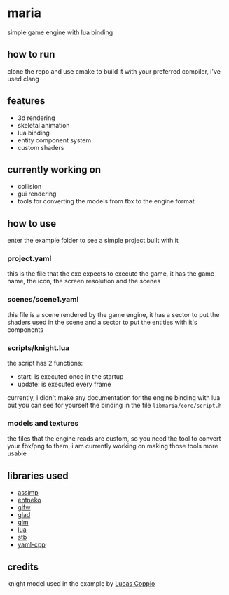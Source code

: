 # maria

simple game engine with lua binding

## how to run

clone the repo and use cmake to build it with your preferred compiler, i've used clang

## features

- 3d rendering
- skeletal animation
- lua binding
- entity component system
- custom shaders

## currently working on

- collision
- gui rendering
- tools for converting the models from fbx to the engine format

## how to use

enter the example folder to see a simple project built with it

### project.yaml

this is the file that the exe expects to execute the game, it has the game name, the icon, the screen resolution and the scenes

### scenes/scene1.yaml

this file is a scene rendered by the game engine, it has a sector to put the shaders used in the scene and a sector to put the entities with it's components

### scripts/knight.lua

the script has 2 functions:
- start: is executed once in the startup
- update: is executed every frame

currently, i didn't make any documentation for the engine binding with lua
but you can see for yourself the binding in the file `libmaria/core/script.h`

### models and textures

the files that the engine reads are custom, so you need the tool to convert your fbx/png to them, i am currently working on making those tools more usable

## libraries used

- [assimp](https://github.com/assimp/assimp)
- [entneko](https://github.com/naoko6124/entneko)
- [glfw](https://github.com/glfw/glfw)
- [glad](https://github.com/Dav1dde/glad)
- [glm](https://github.com/g-truc/glm)
- [lua](https://github.com/lua/lua)
- [stb](https://github.com/nothings/stb)
- [yaml-cpp](https://github.com/jbeder/yaml-cpp)

## credits

knight model used in the example by [Lucas Coppio](https://scoppio.itch.io/fullplate-armor-knight)
